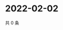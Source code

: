 # 2022-02-02

共 0 条

<!-- BEGIN WEIBO -->
<!-- 最后更新时间 Wed Feb 02 2022 08:51:19 GMT+0800 (China Standard Time) -->

<!-- END WEIBO -->
